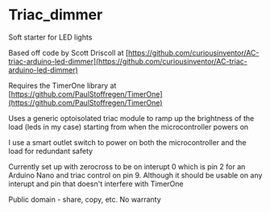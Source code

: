 # Triac_dimmer
Soft starter for LED lights

Based off code by Scott Driscoll at [https://github.com/curiousinventor/AC-triac-arduino-led-dimmer](https://github.com/curiousinventor/AC-triac-arduino-led-dimmer)

Requires the TimerOne library at [https://github.com/PaulStoffregen/TimerOne](https://github.com/PaulStoffregen/TimerOne)

Uses a generic optoisolated triac module to ramp up the brightness of the load (leds in my case) starting from when the microcontroller powers on

I use a smart outlet switch to power on both the microcontroller and the load for redundant safety

Currently set up with zerocross to be on interupt 0 which is pin 2 for an Arduino Nano and triac control on pin 9. Although it should be usable on any interupt and pin that doesn't interfere with TimerOne

Public domain - share, copy, etc. No warranty
